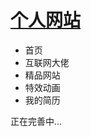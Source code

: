 <h1><a href='http://wangdongsheng.cc' target="_blank">个人网站</a></h1>

<ul>
<li>首页</li>
<li>互联网大佬</li>
<li>精品网站</li>
<li>特效动画</li>
<li>我的简历</li>
</ul>
<p>正在完善中...</p>
